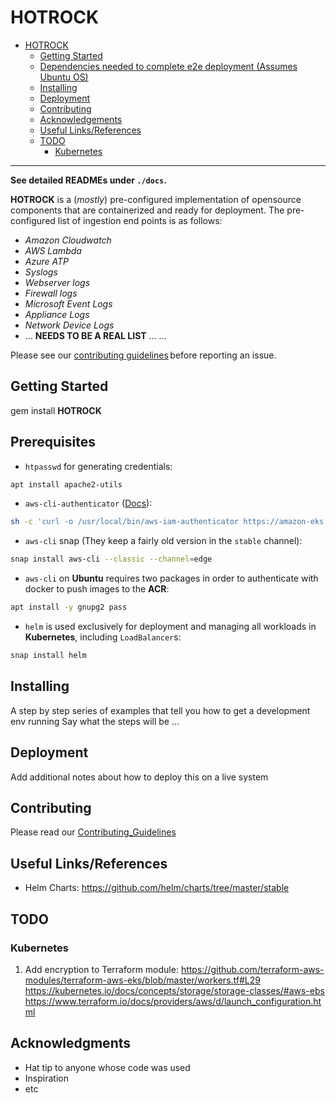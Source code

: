 # HOTROCK

<!-- MDTOC maxdepth:6 firsth1:1 numbering:0 flatten:0 bullets:1 updateOnSave:1 -->

- [HOTROCK](#HOTROCK)
   - [Getting Started](#getting-started)
   - [Dependencies needed to complete e2e deployment (Assumes Ubuntu OS)](#prerequisites)
   - [Installing](#installing)
   - [Deployment](#deployment)
   - [Contributing](#contributing)
   - [Acknowledgements](#acknowledgments)
   - [Useful Links/References](#useful-linksreferences)
   - [TODO](#todo)
      - [Kubernetes](#kubernetes)

<!-- /MDTOC -->

---

**See detailed READMEs under `./docs`.**



**HOTROCK** is a (_mostly_) pre-configured implementation of opensource components that are containerized and ready for deployment. The pre-configured list of ingestion end points is as follows: 

+ _Amazon Cloudwatch_
+ _AWS Lambda_
+ _Azure ATP_
+ _Syslogs_ 
+ _Webserver logs_ 
+ _Firewall logs_ 
+ _Microsoft Event Logs_
+ _Appliance Logs_
+ _Network Device Logs_
+ … **NEEDS TO BE A REAL LIST**
… 
… 
 
Please see our [contributing guidelines](../master/Contributing_Guidelines.md) before reporting an issue. 
 
## Getting Started 
 
gem install **HOTROCK** 
 
## Prerequisites 

+   `htpasswd` for generating credentials:

```bash
apt install apache2-utils
```

+   `aws-cli-authenticator` ([Docs](https://docs.aws.amazon.com/eks/latest/userguide/install-aws-iam-authenticator.html)):

```bash
sh -c 'curl -o /usr/local/bin/aws-iam-authenticator https://amazon-eks.s3-us-west-2.amazonaws.com/1.11.5/2018-12-06/bin/linux/amd64/aws-iam-authenticator && chmod 755 /usr/local/bin/aws-iam-authenticator'
```

+   `aws-cli` snap (They keep a fairly old version in the `stable` channel):

```bash
snap install aws-cli --classic --channel=edge
```

+   `aws-cli` on **Ubuntu** requires two packages in order to authenticate with docker to push images to the **ACR**:

```bash
apt install -y gnupg2 pass
```

+   `helm` is used exclusively for deployment and managing all workloads in **Kubernetes**, including `LoadBalancer`s:

```bash
snap install helm
```
 
## Installing 

A step by step series of examples that tell you how to get a development env running 
Say what the steps will be ...
 
## Deployment 

Add additional notes about how to deploy this on a live system 
 
## Contributing 
Please read our [Contributing_Guidelines](../master/Contributing_Guidelines.md) 

## Useful Links/References

+   Helm Charts: https://github.com/helm/charts/tree/master/stable

## TODO

### Kubernetes

1.  Add encryption to Terraform module:
https://github.com/terraform-aws-modules/terraform-aws-eks/blob/master/workers.tf#L29
https://kubernetes.io/docs/concepts/storage/storage-classes/#aws-ebs
https://www.terraform.io/docs/providers/aws/d/launch_configuration.html

 
## Acknowledgments 
* Hat tip to anyone whose code was used 
* Inspiration 
* etc 
